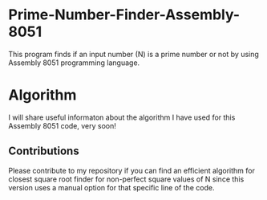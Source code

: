 # Prime-Number-Finder-Assembly-8051
This program finds if an input number (N) is a prime number or not by using Assembly 8051 programming language.

# Algorithm
I will share useful informaton about the algorithm I have used for this Assembly 8051 code, very soon!

## Contributions
Please contribute to my repository if you can find an efficient algorithm for closest square root finder for non-perfect square values of N since this version uses a manual option for that specific line of the code.
